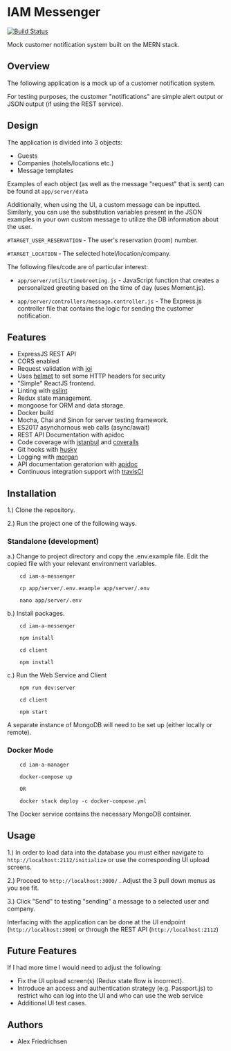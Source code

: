 # IAM Messenger
[![Build Status](https://travis-ci.org/afriedrichsen/iam-a-messenger.svg?branch=master)](https://travis-ci.org/afriedrichsen/iam-a-messenger)

Mock customer notification system built on the MERN stack.

## Overview

The following application is a mock up of a customer notification system.

For testing purposes, the customer "notifications" are simple alert output or JSON output (if using the REST service).


## Design

The application is divided into 3 objects:

* Guests
* Companies (hotels/locations etc.)
* Message templates


Examples of each object (as well as the message "request" that is sent) can be found at ``app/server/data``

Additionally, when using the UI, a custom message can be inputted. Similarly, you can use the substitution variables present in the JSON examples in your own custom message to utilize the DB information about the user.

``#TARGET_USER_RESERVATION`` - The user's reservation (room) number.

``#TARGET_LOCATION`` - The selected hotel/location/company.

The following files/code are of particular interest:

* ``app/server/utils/timeGreeting.js`` - JavaScript function that creates a personalized greeting based on the time of day (uses Moment.js).

* ``app/server/controllers/message.controller.js`` - The Express.js controller file that contains the logic for sending the customer notification.

## Features
* ExpressJS REST API
* CORS enabled
* Request validation with [joi](https://github.com/hapijs/joi)
* Uses [helmet](https://github.com/helmetjs/helmet) to set some HTTP headers for security
* "Simple" ReactJS frontend.
* Linting with [eslint](http://eslint.org)
* Redux state management.
* mongoose for ORM and data storage.
* Docker build
* Mocha, Chai and Sinon for server testing framework.
* ES2017 asynchornous web calls (async/await)
* REST API Documentation with apidoc
* Code coverage with [istanbul](https://istanbul.js.org) and [coveralls](https://coveralls.io)
* Git hooks with [husky](https://github.com/typicode/husky) 
* Logging with [morgan](https://github.com/expressjs/morgan)
* API documentation geratorion with [apidoc](http://apidocjs.com)
* Continuous integration support with [travisCI](https://travis-ci.org)


## Installation
1.) Clone the repository.

2.) Run the project one of the following ways.

   ### Standalone (development)
   a.) Change to project directory and copy the .env.example file. Edit the copied file with your relevant environment variables.
   
        cd iam-a-messenger
        
        cp app/server/.env.example app/server/.env
        
        nano app/server/.env
   
   b.) Install packages.
   
        cd iam-a-messenger
   
        npm install
        
        cd client
        
        npm install
   
   c.)  Run the Web Service and Client
        
        npm run dev:server
        
        cd client
        
        npm start

A separate instance of MongoDB will need to be set up (either locally or remote).
  
   ### Docker Mode
        cd iam-a-manager
        
        docker-compose up
        
        OR 
        
        docker stack deploy -c docker-compose.yml 
               
The Docker service contains the necessary MongoDB container.

## Usage


1.) In order to load data into the database you must either navigate to ``http://localhost:2112/initialize`` or use the corresponding UI upload screens.


2.) Proceed to ``http://localhost:3000/`` . Adjust the 3 pull down menus as you see fit.

3.) Click "Send" to testing "sending" a message to a selected user and company.



Interfacing with the application can be done at the UI endpoint (``http://localhost:3000``) or through the REST API (``http://localhost:2112``)



## Future Features

If I had more time I would need to adjust the following:

* Fix the UI upload screen(s) (Redux state flow is incorrect).
* Introduce an access and authentication strategy (e.g. Passport.js) to restrict who can log into the UI and who can use the web service
* Additional UI test cases. 
        
## Authors
* Alex Friedrichsen